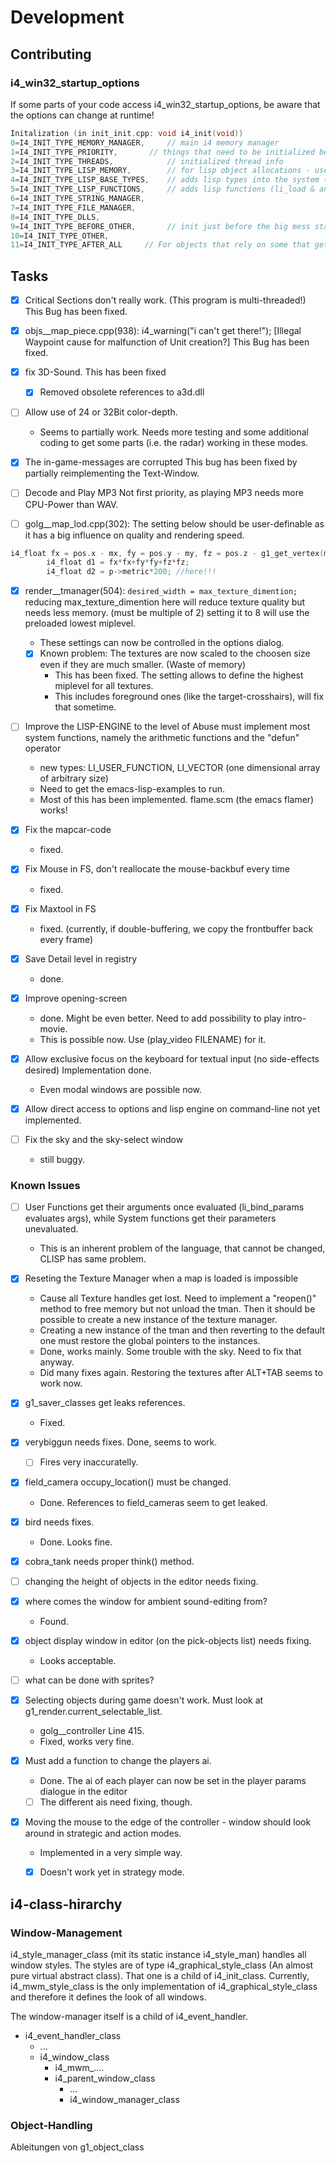 # Development

## Contributing
### i4_win32_startup_options
If some parts of your code access i4_win32_startup_options, be aware
that the options can change at runtime!

```C++
Initalization (in init_init.cpp: void i4_init(void))
0=I4_INIT_TYPE_MEMORY_MANAGER,     // main i4 memory manager
1=I4_INIT_TYPE_PRIORITY,	   // things that need to be initialized before anything else
2=I4_INIT_TYPE_THREADS,            // initialized thread info
3=I4_INIT_TYPE_LISP_MEMORY,        // for lisp object allocations - uses i4 memory manager,
4=I4_INIT_TYPE_LISP_BASE_TYPES,    // adds lisp types into the system (li_int.. etc)
5=I4_INIT_TYPE_LISP_FUNCTIONS,     // adds lisp functions (li_load & any user li_automatic..)
6=I4_INIT_TYPE_STRING_MANAGER,
7=I4_INIT_TYPE_FILE_MANAGER,
8=I4_INIT_TYPE_DLLS,
9=I4_INIT_TYPE_BEFORE_OTHER,       // init just before the big mess starts
10=I4_INIT_TYPE_OTHER,
11=I4_INIT_TYPE_AFTER_ALL	  // For objects that rely on some that get inited on OTHER.
```

## Tasks
- [x] Critical Sections don't really work. (This program is multi-threaded!)
  This Bug has been fixed.

- [x] objs__map_piece.cpp(938): i4_warning("i can't get there!"); [Illegal Waypoint cause for malfunction of Unit creation?]
  This Bug has been fixed.

- [x] fix 3D-Sound.
  This has been fixed
  - [x] Removed obsolete references to a3d.dll

- [ ] Allow use of 24 or 32Bit color-depth.
  - Seems to partially work. Needs more testing and some additional coding to get
    some parts (i.e. the radar) working in these modes.

- [x] The in-game-messages are corrupted
  This bug has been fixed by partially reimplementing the Text-Window.

- [ ] Decode and Play MP3
  Not first priority, as playing MP3 needs more CPU-Power than WAV.

- [ ] golg__map_lod.cpp(302):
  The setting below should be user-definable as it has a big influence on
  quality and rendering speed.

```C++
i4_float fx = pos.x - mx, fy = pos.y - my, fz = pos.z - g1_get_vertex(mx,my)->get_height();
		i4_float d1 = fx*fx+fy*fy+fz*fz;
		i4_float d2 = p->metric*200; //here!!!
```

- [x] render__tmanager(504):
  `desired_width = max_texture_dimention;` reducing max_texture_dimention here
  will reduce texture quality but needs less memory. (must be multiple of 2)
  setting it to 8 will use the preloaded lowest miplevel.
  - These settings can now be controlled in the options dialog.
  - [x] Known problem: The textures are now scaled to the choosen
    size even if they are much smaller. (Waste of memory)
    - This has been fixed. The setting allows to define the highest miplevel for all textures.
    - This includes foreground ones (like the target-crosshairs), will fix that sometime.

- [ ] Improve the LISP-ENGINE to the level of Abuse
  must implement most system functions, namely the arithmetic functions and
  the "defun" operator
  - new types: LI_USER_FUNCTION, LI_VECTOR (one dimensional array of arbitrary size)
  - Need to get the emacs-lisp-examples to run.
  - Most of this has been implemented. flame.scm (the emacs flamer) works!

- [x] Fix the mapcar-code
  - fixed.

- [x] Fix Mouse in FS, don't reallocate the mouse-backbuf every time
  - fixed.

- [x] Fix Maxtool in FS
  - fixed. (currently, if double-buffering, we copy the frontbuffer back every frame)

- [x] Save Detail level in registry
  - done.

- [x] Improve opening-screen
  - done. Might be even better. Need to add possibility to play intro-movie.
  - This is possible now. Use (play_video FILENAME) for it.

- [x] Allow exclusive focus on the keyboard for textual input (no side-effects desired)
  Implementation done.
  - Even modal windows are possible now.

- [x] Allow direct access to options and lisp engine on command-line
  not yet implemented.

- [ ] Fix the sky and the sky-select window
  - still buggy.

### Known Issues
- [ ] User Functions get their arguments once evaluated (li_bind_params evaluates args), while
  System functions get their parameters unevaluated.
  - This is an inherent problem of the language, that cannot be changed, CLISP
    has same problem.

- [x] Reseting the Texture Manager when a map is loaded is impossible
  - Cause all Texture handles get lost. Need to implement a "reopen()"
    method to free memory but not unload the tman. Then it should be
    possible to create a new instance of the texture manager.
  - Creating a new instance of the tman and then reverting to the default
    one must restore the global pointers to the instances.
  - Done, works mainly. Some trouble with the sky. Need to fix that anyway.
  - Did many fixes again. Restoring the textures after ALT+TAB seems to work now.

- [x] g1_saver_classes get leaks references.
  - Fixed.

- [x] verybiggun needs fixes.
  Done, seems to work.
  - [ ] Fires very inaccuratelly.

- [x] field_camera occupy_location() must be changed.
  - Done. References to field_cameras seem to get leaked.

- [x] bird needs fixes.
  - Done. Looks fine.

- [x] cobra_tank needs proper think() method.

- [ ] changing the height of objects in the editor needs fixing.

- [x] where comes the window for ambient sound-editing from?
  - Found.

- [x] object display window in editor (on the pick-objects list) needs fixing.
  - Looks acceptable.

- [ ] what can be done with sprites?

- [x] Selecting objects during game doesn't work. Must look at g1_render.current_selectable_list.
  - golg__controller Line 415.
  - Fixed, works very fine.

- [x] Must add a function to change the players ai.
  - Done. The ai of each player can now be set in the player params dialogue in the editor
  - [ ] The different ais need fixing, though.

- [x] Moving the mouse to the edge of the controller - window should look around
  in strategic and action modes.
  - Implemented in a very simple way.
  - [x] Doesn't work yet in strategy mode.


## i4-class-hirarchy

### Window-Management

i4_style_manager_class (mit its static instance i4_style_man) handles
all window styles. The styles are of type i4_graphical_style_class
(An almost pure virtual abstract class).
That one is a child of i4_init_class.
Currently, i4_mwm_style_class is the only implementation of
i4_graphical_style_class and therefore it defines the look of all
windows.

The window-manager itself is a child of i4_event_handler.

- i4_event_handler_class
  - ...
  - i4_window_class
    - i4_mwm_....
    - i4_parent_window_class
      - ...
      - i4_window_manager_class

### Object-Handling
Ableitungen von g1_object_class
